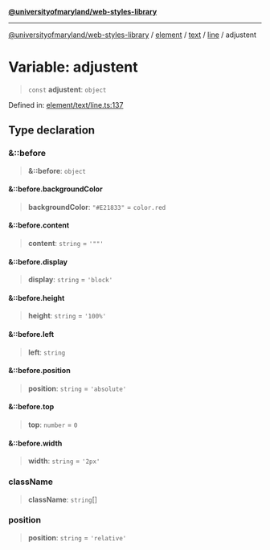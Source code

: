 [**@universityofmaryland/web-styles-library**](../../../../../../README.md)

***

[@universityofmaryland/web-styles-library](../../../../../../README.md) / [element](../../../../../README.md) / [text](../../../README.md) / [line](../README.md) / adjustent

# Variable: adjustent

> `const` **adjustent**: `object`

Defined in: [element/text/line.ts:137](https://github.com/UMD-Digital/design-system/blob/7fa144f196ef5f0ef2b372670136735f5a5c9236/packages/styles/source/element/text/line.ts#L137)

## Type declaration

### &::before

> **&::before**: `object`

#### &::before.backgroundColor

> **backgroundColor**: `"#E21833"` = `color.red`

#### &::before.content

> **content**: `string` = `'""'`

#### &::before.display

> **display**: `string` = `'block'`

#### &::before.height

> **height**: `string` = `'100%'`

#### &::before.left

> **left**: `string`

#### &::before.position

> **position**: `string` = `'absolute'`

#### &::before.top

> **top**: `number` = `0`

#### &::before.width

> **width**: `string` = `'2px'`

### className

> **className**: `string`[]

### position

> **position**: `string` = `'relative'`
